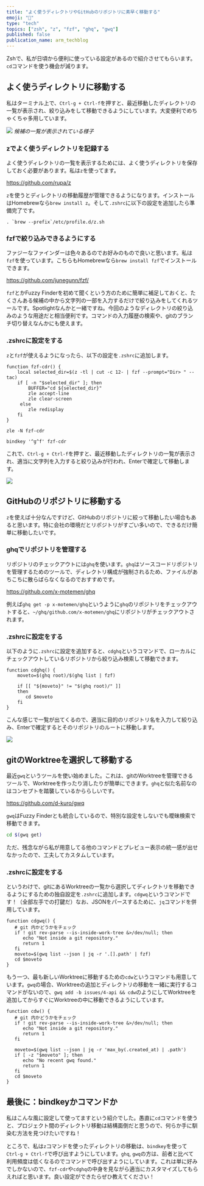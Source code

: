 ```yaml
---
title: "よく使うディレクトリやGitHubのリポジトリに素早く移動する"
emoji: "🎼"
type: "tech"
topics: ["zsh", "z", "fzf", "ghq", "gwq"]
published: false
publication_name: arm_techblog
---
```


Zshで、私が日頃から便利に使っている設定があるので紹介させてもらいます。`cd`コマンドを使う機会が減ります。

## よく使うディレクトリに移動する

私はターミナル上で、`Ctrl-g + Ctrl-f`を押すと、最近移動したディレクトリの一覧が表示され、絞り込みをして移動できるようにしています。大変便利でめちゃくちゃ多用しています。

![](/images/ea9560facb7c09/z.png)
*候補の一覧が表示されている様子*

### zでよく使うディレクトリを記録する

よく使うディレクトリの一覧を表示するためには、よく使うディレクトリを保存しておく必要があります。私は`z`を使ってます。

https://github.com/rupa/z

`z`を使うとディレクトリの移動履歴が管理できるようになります。インストールはHomebrewなら`brew install z`。そして`.zshrc`に以下の設定を追加したら準備完了です。

```sh:.zshrc
. `brew --prefix`/etc/profile.d/z.sh
```

### fzfで絞り込みできるようにする

ファジーなファインダーは色々あるのでお好みのもので良いと思います。私は`fzf`を使っています。こちらもHomebrewなら`brew install fzf`でインストールできます。

https://github.com/junegunn/fzf/

`fzf`とかFuzzy Finderを初めて聞くという方のために簡単に補足しておくと、たくさんある候補の中から文字列の一部を入力するだけで絞り込みをしてくれるツールです。Spotlightなんかと一緒ですね。今回のようなディレクトリの絞り込みのような用途だと相当便利です。コマンドの入力履歴の検索や、gitのブランチ切り替えなんかにも使えます。

### .zshrcに設定をする

`z`と`fzf`が使えるようになったら、以下の設定を`.zshrc`に追加します。

```sh:.zshrc
function fzf-cdr() {
    local selected_dir=$(z -tl | cut -c 12- | fzf --prompt="Dir> " --tac)
    if [ -n "$selected_dir" ]; then
        BUFFER="cd ${selected_dir}"
        zle accept-line
        zle clear-screen
     else
        zle redisplay
    fi
}

zle -N fzf-cdr

bindkey '^g^f' fzf-cdr
```

これで、`Ctrl-g + Ctrl-f`を押すと、最近移動したディレクトリの一覧が表示され、適当に文字列を入力すると絞り込みが行われ、Enterで確定して移動します。

![](/images/ea9560facb7c09/z-cdr.webp)


## GitHubのリポジトリに移動する

`z`を使えば十分なんですけど、GitHubのリポジトリに絞って移動したい場合もあると思います。特に会社の環境だとリポジトリがすごい多いので、できるだけ簡単に移動したいです。

### ghqでリポジトリを管理する

リポジトリのチェックアウトには`ghq`を使います。`ghq`はソースコードリポジトリを管理するためのツールで、ディレクトリ構成が強制されるため、ファイルがあちこちに散らばらなくなるのでおすすめです。

https://github.com/x-motemen/ghq

例えば`ghq get -p x-motemen/ghq`というように`ghq`のリポジトリをチェックアウトすると、`~/ghq/github.com/x-motemen/ghq`にリポジトリがチェックアウトされます。

### .zshrcに設定をする

以下のように`.zshrc`に設定を追加すると、`cdghq`というコマンドで、ローカルにチェックアウトしているリポジトリから絞り込み検索して移動できます。

```sh:.zshrc
function cdghq() {
    moveto=$(ghq root)/$(ghq list | fzf)

    if [[ "${moveto}" != "$(ghq root)/" ]]
    then
       cd $moveto
    fi
}
```

こんな感じで一覧が出てくるので、適当に目的のリポジトリ名を入力して絞り込み、Enterで確定するとそのリポジトリのルートに移動します。

![](/images/ea9560facb7c09/cdghq.png)

## gitのWorktreeを選択して移動する

最近`gwq`というツールを使い始めました。これは、gitのWorktreeを管理できるツールで、Worktreeを作ったり消したりが簡単にできます。`ghq`と似た名前なのはコンセプトを踏襲しているかららしいです。

https://github.com/d-kuro/gwq

`gwq`はFuzzy Finderとも統合しているので、特別な設定をしないでも曖昧検索で移動できます。

```sh
cd $(gwq get)
```

ただ、残念ながら私が用意してる他のコマンドとプレビュー表示の統一感が出せなかったので、工夫してカスタムしています。

### .zshrcに設定をする

というわけで、gitにあるWorktreeの一覧から選択してディレクトリを移動できるようにするための独自設定を`.zshrc`に追加します。`cdgwq`というコマンドです！（全部左手での打鍵だ）なお、JSONをパースするために、`jq`コマンドを併用しています。

```sh:.zshrc
function cdgwq() {
   # git 内かどうかをチェック
   if ! git rev-parse --is-inside-work-tree &>/dev/null; then
      echo "Not inside a git repository."
      return 1
   fi
   moveto=$(gwq list --json | jq -r '.[].path' | fzf)
   cd $moveto
}
```

もう一つ、最も新しいWorktreeに移動するための`cdw`というコマンドも用意しています。`gwq`の場合、Worktreeの追加とディレクトリの移動を一緒に実行するコマンドがないので、`gwq add -b issues/4-api && cdw`のようにしてWorktreeを追加してからすぐにWorktreeの中に移動できるようにしています。

```sh:.zshrc
function cdw() {
   # git 内かどうかをチェック
   if ! git rev-parse --is-inside-work-tree &>/dev/null; then
      echo "Not inside a git repository."
      return 1
   fi

   moveto=$(gwq list --json | jq -r 'max_by(.created_at) | .path')
   if [ -z "$moveto" ]; then
      echo "No recent gwq found."
      return 1
   fi
   cd $moveto
}
```

## 最後に：bindkeyかコマンドか

私はこんな風に設定して使ってますという紹介でした。愚直に`cd`コマンドを使うと、プロジェクト間のディレクトリ移動は結構面倒だと思うので、何らか手に馴染む方法を見つけたいですね！

ところで、私は`z`コマンドを使ったディレクトリの移動は、`bindkey`を使って`Ctrl-g + Ctrl-f`で呼び出すようにしています。`ghq`, `gwq`の方は、前者と比べて利用頻度は低くなるのでコマンドで呼び出すようにしています。これは単に好みでしかないので、`fzf-cdr`や`cdghq`の中身を見ながら適当にカスタマイズしてもらえればと思います。良い設定ができたらぜひ教えてください！

